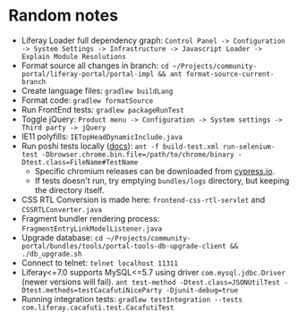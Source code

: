 # Random notes

- Liferay Loader full dependency graph:
  `Control Panel -> Configuration -> System Settings -> Infrastructure -> Javascript Loader -> Explain Module Resolutions`
- Format source all changes in branch:
  `cd ~/Projects/community-portal/liferay-portal/portal-impl && ant format-source-current-branch`
- Create language files: `gradlew buildLang`
- Format code: `gradlew formatSource`
- Run FrontEnd tests: `gradlew packageRunTest`
- Toggle jQuery:
  `Product menu -> Configuration -> System settings -> Third party -> jQuery`
- IE11 polyfills: `IETopHeadDynamicInclude.java`
- Run poshi tests locally
  ([docs](https://liferay-learn-poshi.readthedocs.io/en/latest/intro/liferay-functional-testing.html 'https://liferay-learn-poshi.readthedocs.io/en/latest/intro/liferay-functional-testing.html')):
  `ant -f build-test.xml run-selenium-test -Dbrowser.chrome.bin.file=/path/to/chrome/binary -Dtest.class=FileName#TestName`
  - Specific chromium releases can be downloaded from
    [cypress.io](https://chromium.cypress.io/ 'https://chromium.cypress.io/').
  - If tests doesn't run, try emptying `bundles/logs` directory, but keeping the
    directory itself.
- CSS RTL Conversion is made here: `frontend-css-rtl-servlet` and
  `CSSRTLConverter.java`
- Fragment bundler rendering process: `FragmentEntryLinkModelListener.java`
- Upgrade database:
  `cd ~/Projects/community-portal/bundles/tools/portal-tools-db-upgrade-client && ./db_upgrade.sh`
- Connect to telnet: `telnet localhost 11311`
- Liferay<=7.0 supports MySQL<=5.7 using driver `com.mysql.jdbc.Driver` (newer
  versions will fail).
  `ant test-method -Dtest.class=JSONUtilTest -Dtest.methods=testCacafutiNiceParty -Djunit-debug=true`
- Running integration tests:
  `gradlew testIntegration --tests com.liferay.cacafuti.test.CacafutiTest`
